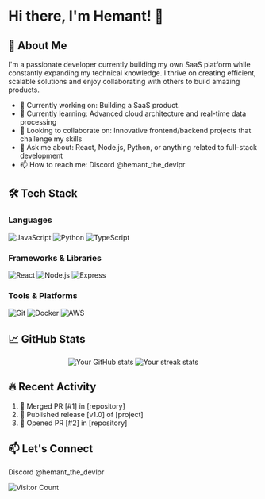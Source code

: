 # Hi there, I'm Hemant! 👋

<!--START_SECTION:activity
[![Typing SVG](https://readme-typing-svg.herokuapp.com?font=Fira+Code&pause=1000&color=00F72F&width=435&lines=Full+Stack+Developer;Open+Source+Enthusiast;Tech+Innovator)](https://git.io/typing-svg)
-->

## 🚀 About Me
I'm a passionate developer currently building my own SaaS platform while constantly expanding my technical knowledge. I thrive on creating efficient, scalable solutions and enjoy collaborating with others to build amazing products.

- 🔭 Currently working on: Building a SaaS product.
- 🌱 Currently learning: Advanced cloud architecture and real-time data processing
- 👯 Looking to collaborate on: Innovative frontend/backend projects that challenge my skills
- 💬 Ask me about: React, Node.js, Python, or anything related to full-stack development
- 📫 How to reach me: Discord @hemant_the_devlpr

## 🛠️ Tech Stack

### Languages
![JavaScript](https://img.shields.io/badge/-JavaScript-F7DF1E?style=flat-square&logo=javascript&logoColor=black)
![Python](https://img.shields.io/badge/-Python-3776AB?style=flat-square&logo=python&logoColor=white)
![TypeScript](https://img.shields.io/badge/-TypeScript-3178C6?style=flat-square&logo=typescript&logoColor=white)

### Frameworks & Libraries
![React](https://img.shields.io/badge/-React-61DAFB?style=flat-square&logo=react&logoColor=black)
![Node.js](https://img.shields.io/badge/-Node.js-339933?style=flat-square&logo=node.js&logoColor=white)
![Express](https://img.shields.io/badge/-Express-000000?style=flat-square&logo=express&logoColor=white)

### Tools & Platforms
![Git](https://img.shields.io/badge/-Git-F05032?style=flat-square&logo=git&logoColor=white)
![Docker](https://img.shields.io/badge/-Docker-2496ED?style=flat-square&logo=docker&logoColor=white)
![AWS](https://img.shields.io/badge/-AWS-232F3E?style=flat-square&logo=amazon-aws&logoColor=white)

## 📈 GitHub Stats

<p align="center">
  <img src="https://github-readme-stats.vercel.app/api?username=hemant-dev-8&show_icons=true&theme=radical" alt="Your GitHub stats" />
  <img src="https://github-readme-streak-stats.herokuapp.com/?user=hemant-dev-8&theme=radical" alt="Your streak stats" />
</p>

## 🔥 Recent Activity

<!--START_SECTION:activity-->
1. 🎉 Merged PR [#1] in [repository]
2. 🚀 Published release [v1.0] of [project]
3. 💪 Opened PR [#2] in [repository]
<!--END_SECTION:activity-->

## 📫 Let's Connect
Discord  @hemant_the_devlpr
<!--START_SECTION:activity
[![LinkedIn](https://img.shields.io/badge/-LinkedIn-0077B5?style=flat-square&logo=linkedin&logoColor=white)](https://linkedin.com/in/yourprofile)
[![Twitter](https://img.shields.io/badge/-Twitter-1DA1F2?style=flat-square&logo=twitter&logoColor=white)](https://twitter.com/yourhandle)
[![Portfolio](https://img.shields.io/badge/Portfolio-%23000000.svg?style=flat-square&logo=firefox&logoColor=#FF7139)](https://yourportfolio.com)
-->

![Visitor Count](https://visitor-badge.laobi.icu/badge?page_id=awesome-coder.awesome-coder)
